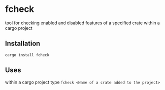 # fcheck
tool for checking enabled and disabled features of a specified crate within a cargo project

## Installation
`
cargo install fcheck
`
## Uses
within a cargo project type
`
fcheck <Name of a crate added to the project>
`